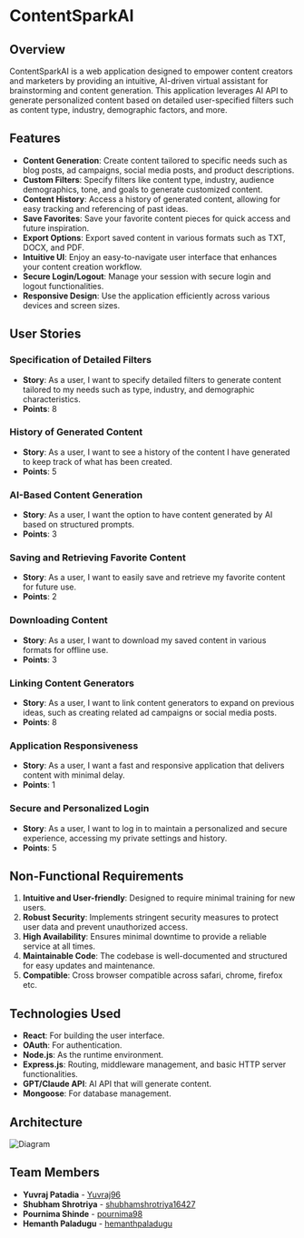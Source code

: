 # ContentSparkAI

## Overview
ContentSparkAI is a web application designed to empower content creators and marketers by providing an intuitive, AI-driven virtual assistant for brainstorming and content generation. This application leverages AI API to generate personalized content based on detailed user-specified filters such as content type, industry, demographic factors, and more.

## Features
- **Content Generation**: Create content tailored to specific needs such as blog posts, ad campaigns, social media posts, and product descriptions.
- **Custom Filters**: Specify filters like content type, industry, audience demographics, tone, and goals to generate customized content.
- **Content History**: Access a history of generated content, allowing for easy tracking and referencing of past ideas.
- **Save Favorites**: Save your favorite content pieces for quick access and future inspiration.
- **Export Options**: Export saved content in various formats such as TXT, DOCX, and PDF.
- **Intuitive UI**: Enjoy an easy-to-navigate user interface that enhances your content creation workflow.
- **Secure Login/Logout**: Manage your session with secure login and logout functionalities.
- **Responsive Design**: Use the application efficiently across various devices and screen sizes.

## User Stories
### Specification of Detailed Filters
- **Story**: As a user, I want to specify detailed filters to generate content tailored to my needs such as type, industry, and demographic characteristics.
- **Points**: 8

### History of Generated Content
- **Story**: As a user, I want to see a history of the content I have generated to keep track of what has been created.
- **Points**: 5

### AI-Based Content Generation
- **Story**: As a user, I want the option to have content generated by AI based on structured prompts.
- **Points**: 3

### Saving and Retrieving Favorite Content
- **Story**: As a user, I want to easily save and retrieve my favorite content for future use.
- **Points**: 2

### Downloading Content
- **Story**: As a user, I want to download my saved content in various formats for offline use.
- **Points**: 3

### Linking Content Generators
- **Story**: As a user, I want to link content generators to expand on previous ideas, such as creating related ad campaigns or social media posts.
- **Points**: 8

### Application Responsiveness
- **Story**: As a user, I want a fast and responsive application that delivers content with minimal delay.
- **Points**: 1

### Secure and Personalized Login
- **Story**: As a user, I want to log in to maintain a personalized and secure experience, accessing my private settings and history.
- **Points**: 5

## Non-Functional Requirements
1. **Intuitive and User-friendly**: Designed to require minimal training for new users.
2. **Robust Security**: Implements stringent security measures to protect user data and prevent unauthorized access.
3. **High Availability**: Ensures minimal downtime to provide a reliable service at all times.
4. **Maintainable Code**: The codebase is well-documented and structured for easy updates and maintenance.
5. **Compatible**: Cross browser compatible across safari, chrome, firefox etc.

## Technologies Used
- **React**: For building the user interface.
- **OAuth**: For authentication.
- **Node.js**: As the runtime environment.
- **Express.js**: Routing, middleware management, and basic HTTP server functionalities.
- **GPT/Claude API**: AI API that will generate content.
- **Mongoose**: For database management.

## Architecture
![Diagram](https://github.com/CS-179K/projectPPSS/blob/main/Burndown/cs179k.drawio.png?raw=true)

## Team Members
- **Yuvraj Patadia** - [Yuvraj96](https://github.com/Yuvraj96)
- **Shubham Shrotriya** - [shubhamshrotriya16427](https://github.com/shubhamshrotriya16427)
- **Pournima Shinde** - [pournima98](https://github.com/pournima98)
- **Hemanth Paladugu** - [hemanthpaladugu](https://github.com/hemanthpaladugu)
